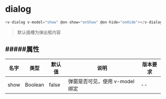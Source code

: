 # dialog

 ``` javascript
 <v-dialog v-model="show" @on-show="onShow" @on-hide="onHide"></v-dialog>
 ```

> 默认插槽为弹出框内容

#####属性
---
名字          | 类型            | 默认值     | 说明                                   | 版本要求
---           | ---             | ---       | ---                                    | ---
show          | Boolean         | false     | 弹窗是否可见，使用 v-model 绑定          | -- 